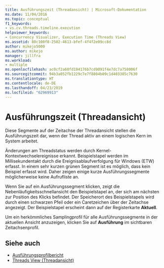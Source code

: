 ```yaml
---
title: Ausführungszeit (Threadansicht) | Microsoft-Dokumentation
ms.date: 11/04/2016
ms.topic: conceptual
f1_keywords:
- vs.cv.threads.timeline.execution
helpviewer_keywords:
- Concurrency Visualizer, Execution Time (Threads View)
ms.assetid: 80c100f8-2502-4613-bfef-4f4f2e09cc8d
author: mikejo5000
ms.author: mikejo
manager: jillfra
ms.workload:
- multiple
ms.openlocfilehash: ac0cf2a60fd194176b7cd9091f4e7dc7a758006f
ms.sourcegitcommit: 94b3a052fb1229c7e7f8804b09c1d403385c7630
ms.translationtype: HT
ms.contentlocale: de-DE
ms.lasthandoff: 04/23/2019
ms.locfileid: "62969913"
---
```

# <a name="execution-time-threads-view"></a>Ausführungszeit (Threadansicht)
Diese Segmente auf der Zeitachse der Threadansicht stellen die Ausführungszeit dar, wenn der Thread aktiv an einem logischen Kern im System arbeitet.

 Änderungen am Threadstatus werden durch Kernel-Kontextwechselereignisse erkannt. Beispielstapel werden im Millisekundentakt durch die Ereignisablaufverfolgung für Windows (ETW) erfasst. In einem sehr kurzen grünen Segment ist es möglich, dass kein Beispiel erfasst wird. Daher zeigen einige kurze Ausführungssegmente möglicherweise keine Aufrufliste an.

 Wenn Sie auf ein Ausführungssegment klicken, zeigt die Nebenläufigkeitsschnellansicht den Beispielstapel an, der sich am nächsten zur Position des Klicks befindet. Der Speicherort des Beispielstapels wird durch einen schwarzen Pfeil oder ein Caretzeichen über der Zeitachse angezeigt. Der Beispielstapel erscheint dann auf der Registerkarte **Aktuell**.

 Um ein herkömmliches Samplingprofil für alle Ausführungssegmente in der aktuellen Ansicht anzuzeigen, klicken Sie auf **Ausführung** im sichtbaren Zeitachsenprofil.

## <a name="see-also"></a>Siehe auch
- [Ausführungsprofilbericht](../profiling/execution-profile-report.md)
- [Threads View (Threadansicht)](../profiling/threads-view-parallel-performance.md)